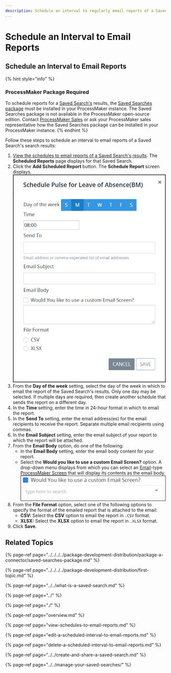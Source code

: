 ```yaml
---
description: Schedule an interval to regularly email reports of a Saved Search's results.
---
```


# Schedule an Interval to Email Reports

## Schedule an Interval to Email Reports

{% hint style="info" %}
### ProcessMaker Package Required

To schedule reports for a [Saved Search's](../../what-is-a-saved-search.md) results, the [Saved Searches package](../../../../package-development-distribution/package-a-connector/saved-searches-package.md) must be installed in your ProcessMaker instance. The Saved Searches package is not available in the ProcessMaker open-source edition. Contact [ProcessMaker Sales](mailto:sales@processmaker.com) or ask your ProcessMaker sales representative how the Saved Searches package can be installed in your ProcessMaker instance.
{% endhint %}

Follow these steps to schedule an interval to email reports of a Saved Search's search results:

1. [View the schedules to email reports of a Saved Search's results](../view-search-results-for-a-saved-search.md). The **Scheduled Reports** page displays for that Saved Search.
2. Click the **Add Scheduled Report** button. The **Schedule Report** screen displays. ![](../../../../.gitbook/assets/schedule-report-screen-saved-search-package.png) 
3. From the **Day of the week** setting, select the day of the week in which to email the report of the Saved Search's results. Only one day may be selected. If multiple days are required, then create another schedule that sends the report on a different day.
4. In the **Time** setting, enter the time in 24-hour format in which to email the report.
5. In the **Send To** setting, enter the email address\(es\) for the email recipients to receive the report. Separate multiple email recipients using commas.
6. In the **Email Subject** setting, enter the email subject of your report to which the report will be attached.
7. From the **Email Body** option, do one of the following:
   * In the **Email Body** setting, enter the email body content for your report.
   * Select the **Would you like to use a custom Email Screen?** option. A drop-down menu displays from which you can select an [Email](../../../../designing-processes/design-forms/screens-builder/types-for-screens.md#email)-type [ProcessMaker Screen](../../../../designing-processes/design-forms/what-is-a-form.md) that will display its contents as the email body. ![](../../../../.gitbook/assets/email-screen-drop-down-schedule-saved-search-package.png) 
8. From the **File Format** option, select one of the following options to specify the format of the emailed report that is attached to the email:
   * **CSV:** Select the **CSV** option to email the report in `.CSV` format.
   * **XLSX:** Select the **XLSX** option to email the report in `.XLSX` format.
9. Click **Save**.

## Related Topics

{% page-ref page="../../../../package-development-distribution/package-a-connector/saved-searches-package.md" %}

{% page-ref page="../../../../package-development-distribution/first-topic.md" %}

{% page-ref page="../../what-is-a-saved-search.md" %}

{% page-ref page="../" %}

{% page-ref page="./" %}

{% page-ref page="overview.md" %}

{% page-ref page="view-schedules-to-email-reports.md" %}

{% page-ref page="edit-a-scheduled-interval-to-email-reports.md" %}

{% page-ref page="delete-a-scheduled-interval-to-email-reports.md" %}

{% page-ref page="../../create-and-share-a-saved-search.md" %}

{% page-ref page="../../manage-your-saved-searches/" %}


